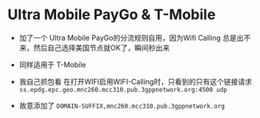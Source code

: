 # Ultra Mobile PayGo & T-Mobile
* 加了一个 Ultra Mobile PayGo的分流规则自用，因为Wifi Calling 总是出不来，然后自己选择美国节点就OK了，瞬间秒出来
* 同样适用于 T-Mobile

* 我自己抓包看 在打开WIFI启用WIFI-Calling时，只看到的只有这个链接请求
  `ss.epdg.epc.geo.mnc260.mcc310.pub.3gppnetwork.org:4500 udp`
* 故意添加了
  `DOMAIN-SUFFIX,mnc260.mcc310.pub.3gppnetwork.org`
